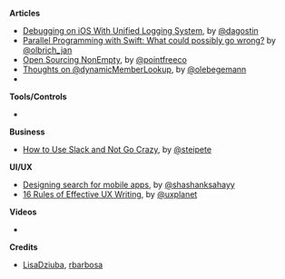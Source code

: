 **Articles**

* [Debugging on iOS With Unified Logging System](https://agostini.tech/2018/06/24/unified-logging-system/), by [@dagostin](https://twitter.com/dagostin)
* [Parallel Programming with Swift: What could possibly go wrong?](https://medium.com/flawless-app-stories/parallel-programming-with-swift-what-could-possibly-go-wrong-f5bcc38b1814) by [@olbrich_jan](https://twitter.com/olbrich_jan)
* [Open Sourcing NonEmpty](https://www.pointfree.co/blog/posts/7-open-sourcing-nonempty), by [@pointfreeco](https://twitter.com/pointfreeco)
* [Thoughts on @dynamicMemberLookup](https://oleb.net/blog/2018/06/dynamic-member-lookup/), by [@olebegemann](https://twitter.com/olebegemann)
* 

**Tools/Controls**

* 

**Business**

* [How to Use Slack and Not Go Crazy](https://pspdfkit.com/blog/2018/how-to-use-slack-and-not-go-crazy/), by [@steipete](https://twitter.com/steipete)

**UI/UX**

* [Designing search for mobile apps](https://medium.muz.li/designing-search-for-mobile-apps-ab2593e9e413), by [@shashanksahayy](https://twitter.com/shashanksahayy)
* [16 Rules of Effective UX Writing](http://babich.biz/ux-writing/), by [@uxplanet](https://twitter.com/uxplanet)

**Videos**

* 

**Credits**

* [LisaDziuba](https://github.com/LisaDziuba), [rbarbosa](https://github.com/rbarbosa)
